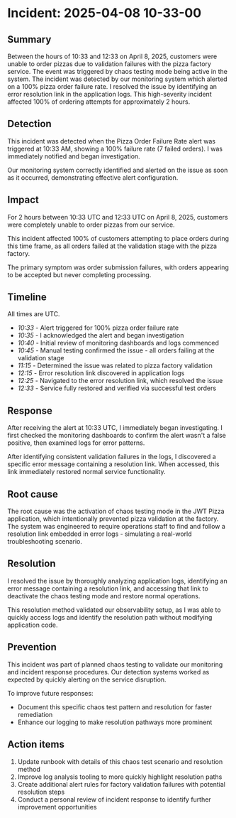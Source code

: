 # Incident: 2025-04-08 10-33-00

## Summary

Between the hours of 10:33 and 12:33 on April 8, 2025, customers were unable to order pizzas due to validation failures with the pizza factory service. The event was triggered by chaos testing mode being active in the system. The incident was detected by our monitoring system which alerted on a 100% pizza order failure rate. I resolved the issue by identifying an error resolution link in the application logs. This high-severity incident affected 100% of ordering attempts for approximately 2 hours.

## Detection

This incident was detected when the Pizza Order Failure Rate alert was triggered at 10:33 AM, showing a 100% failure rate (7 failed orders). I was immediately notified and began investigation. 

Our monitoring system correctly identified and alerted on the issue as soon as it occurred, demonstrating effective alert configuration.

## Impact

For 2 hours between 10:33 UTC and 12:33 UTC on April 8, 2025, customers were completely unable to order pizzas from our service.

This incident affected 100% of customers attempting to place orders during this time frame, as all orders failed at the validation stage with the pizza factory.

The primary symptom was order submission failures, with orders appearing to be accepted but never completing processing.

## Timeline

All times are UTC.

- _10:33_ - Alert triggered for 100% pizza order failure rate
- _10:35_ - I acknowledged the alert and began investigation
- _10:40_ - Initial review of monitoring dashboards and logs commenced
- _10:45_ - Manual testing confirmed the issue - all orders failing at the validation stage
- _11:15_ - Determined the issue was related to pizza factory validation
- _12:15_ - Error resolution link discovered in application logs
- _12:25_ - Navigated to the error resolution link, which resolved the issue
- _12:33_ - Service fully restored and verified via successful test orders

## Response

After receiving the alert at 10:33 UTC, I immediately began investigating. I first checked the monitoring dashboards to confirm the alert wasn't a false positive, then examined logs for error patterns.

After identifying consistent validation failures in the logs, I discovered a specific error message containing a resolution link. When accessed, this link immediately restored normal service functionality.

## Root cause

The root cause was the activation of chaos testing mode in the JWT Pizza application, which intentionally prevented pizza validation at the factory. The system was engineered to require operations staff to find and follow a resolution link embedded in error logs - simulating a real-world troubleshooting scenario.

## Resolution

I resolved the issue by thoroughly analyzing application logs, identifying an error message containing a resolution link, and accessing that link to deactivate the chaos testing mode and restore normal operations.

This resolution method validated our observability setup, as I was able to quickly access logs and identify the resolution path without modifying application code.

## Prevention

This incident was part of planned chaos testing to validate our monitoring and incident response procedures. Our detection systems worked as expected by quickly alerting on the service disruption.

To improve future responses:
- Document this specific chaos test pattern and resolution for faster remediation
- Enhance our logging to make resolution pathways more prominent

## Action items

1. Update runbook with details of this chaos test scenario and resolution method
2. Improve log analysis tooling to more quickly highlight resolution paths
3. Create additional alert rules for factory validation failures with potential resolution steps
4. Conduct a personal review of incident response to identify further improvement opportunities